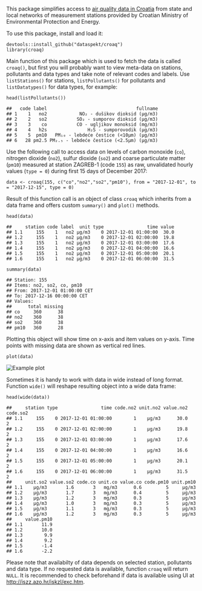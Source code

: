 This package simplifies access to [air quality data in
Croatia](http://iszz.azo.hr/iskzl/) from state and local networks of
measurement stations provided by Croatian Ministry of Environmental
Protection and Energy.

To use this package, install and load it:

    devtools::install_github("dataspekt/croaq")
    library(croaq)

Main function of this package which is used to fetch the data is called
`croaq()`, but first you will probably want to view meta-data on
stations, pollutants and data types and take note of relevant codes and
labels. Use `listStations()` for stations, `listPollutants()` for
pollutants and `listDatatypes()` for data types, for example:

    head(listPollutants())

    ##   code label                                 fullname
    ## 1    1   no2            NO₂ - dušikov dioksid (µg/m3)
    ## 2    2   so2           SO₂ - sumporov dioksid (µg/m3)
    ## 3    3    co           CO - ugljikov monoksid (mg/m3)
    ## 4    4   h2s               H₂S - sumporovodik (µg/m3)
    ## 5    5  pm10   PM₁₀ - lebdeće čestice (<10µm) (µg/m3)
    ## 6   28 pm2.5 PM₂.₅ - lebdeće čestice (<2.5µm) (µg/m3)

Use the following call to access data on levels of carbon monoxide
(`co`), nitrogen dioxide (`no2`), sulfur dioxide (`so2`) and coarse
particulate matter (`pm10`) measured at station ZAGREB-1 (code `155`) as
raw, unvalidated hourly values (`type = 0`) during first 15 days of
December 2017:

    data <- croaq(155, c("co","no2","so2","pm10"), from = "2017-12-01", to = "2017-12-15", type = 0)

Result of this function call is an object of class `croaq` which
inherits from a data frame and offers custom `summary()` and `plot()`
methods.

    head(data)

    ##     station code label  unit type                time value
    ## 1.1     155    1   no2 µg/m3    0 2017-12-01 01:00:00  30.0
    ## 1.2     155    1   no2 µg/m3    0 2017-12-01 02:00:00  19.8
    ## 1.3     155    1   no2 µg/m3    0 2017-12-01 03:00:00  17.6
    ## 1.4     155    1   no2 µg/m3    0 2017-12-01 04:00:00  16.6
    ## 1.5     155    1   no2 µg/m3    0 2017-12-01 05:00:00  20.1
    ## 1.6     155    1   no2 µg/m3    0 2017-12-01 06:00:00  31.5

    summary(data)

    ## Station: 155 
    ## Items: no2, so2, co, pm10 
    ## From: 2017-12-01 01:00:00 CET 
    ## To: 2017-12-16 00:00:00 CET 
    ## Values:
    ##      total missing
    ## co     360      38
    ## no2    360      38
    ## so2    360      38
    ## pm10   360      28

Plotting this object will show time on x-axis and item values on y-axis.
Time points with missing data are shown as vertical red lines.

    plot(data)

![Example plot](https://raw.githubusercontent.com/{user}/{repo}/assets/example_plot.png)

Sometimes it is handy to work with data in wide instead of long format.
Function `wide()` will reshape resulting object into a wide data frame:

    head(wide(data))

    ##     station type                time code.no2 unit.no2 value.no2 code.so2
    ## 1.1     155    0 2017-12-01 01:00:00        1    µg/m3      30.0        2
    ## 1.2     155    0 2017-12-01 02:00:00        1    µg/m3      19.8        2
    ## 1.3     155    0 2017-12-01 03:00:00        1    µg/m3      17.6        2
    ## 1.4     155    0 2017-12-01 04:00:00        1    µg/m3      16.6        2
    ## 1.5     155    0 2017-12-01 05:00:00        1    µg/m3      20.1        2
    ## 1.6     155    0 2017-12-01 06:00:00        1    µg/m3      31.5        2
    ##     unit.so2 value.so2 code.co unit.co value.co code.pm10 unit.pm10
    ## 1.1    µg/m3       1.6       3   mg/m3      0.6         5     µg/m3
    ## 1.2    µg/m3       1.7       3   mg/m3      0.4         5     µg/m3
    ## 1.3    µg/m3       1.2       3   mg/m3      0.3         5     µg/m3
    ## 1.4    µg/m3       1.0       3   mg/m3      0.3         5     µg/m3
    ## 1.5    µg/m3       1.1       3   mg/m3      0.3         5     µg/m3
    ## 1.6    µg/m3       1.2       3   mg/m3      0.3         5     µg/m3
    ##     value.pm10
    ## 1.1       11.9
    ## 1.2       10.0
    ## 1.3        9.9
    ## 1.4        9.2
    ## 1.5       -1.4
    ## 1.6       -2.2

Please note that availabilty of data depends on selected station,
pollutants and data type. If no requested data is available, function
`croaq` will return `NULL`. It is recommended to check beforehand if
data is available using UI at <http://iszz.azo.hr/iskzl/exc.htm>.
